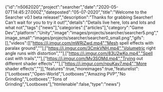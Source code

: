 {"id":"n5062020","project":"searcher","date":"2020-05-07T14:45:27.000Z","dateposted":"05-07-2020","title":"Welcome to the Searcher v0.1 beta release!","description":"Thanks for grabbing Searcher! Can't wait for you to try it out!","details":"Details live here, lots and lots and what not","tags":["news"],"categories":["articles"],"category":"Game Dev","platform":"Unity","image":"images/projects/searcher/searcher5.png","image_small":"images/projects/searcher/searcher0_small.png","gifs":[],"videos":[["https://i.imgur.com/mWRiZwd.mp4","Mesh spell effects with paralax ground",""],["https://i.imgur.com/3CmkVNH.mp4","Volumetric right angle runs with distortion",""],["https://i.imgur.com/83U2wKo.mp4","Spell cast with trails",""],["https://i.imgur.com/Mv3SOMd.mp4","Trying out different shader effects",""],["https://i.imgur.com/npuKav7.mp4","More shader effects",""]],"features":true,"moreimages":true,"featurelist":["Lootboxes","Open-World","Lootboxes","Amazing PVP","No Grinding","Lootboxes","Tons of Grinding","Lootboxes"],"htmlenable":false,"type":"news"}